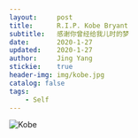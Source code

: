 ```yaml
---
layout:     post
title:      R.I.P. Kobe Bryant
subtitle:   感谢你曾经给我儿时的梦
date:       2020-1-27
updated:    2020-1-27
author:     Jing Yang
stickie:    true
header-img: img/kobe.jpg
catalog: false
tags:
    - Self
---
```


![Kobe](http://ww1.sinaimg.cn/large/006EGaNZly1gbbit8y8rej30u215oaie.jpg)

